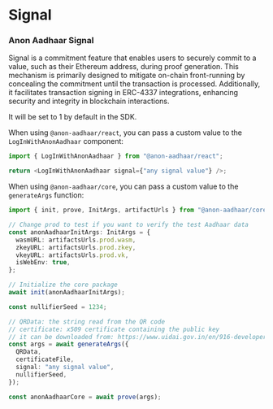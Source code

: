 # Signal

### Anon Aadhaar Signal

Signal is a commitment feature that enables users to securely commit to a value, such as their Ethereum address, during proof generation. This mechanism is primarily designed to mitigate on-chain front-running by concealing the commitment until the transaction is processed. Additionally, it facilitates transaction signing in ERC-4337 integrations, enhancing security and integrity in blockchain interactions.

It will be set to 1 by default in the SDK.

When using `@anon-aadhaar/react`, you can pass a custom value to the `LogInWithAnonAadhaar` component:

```typescript
import { LogInWithAnonAadhaar } from "@anon-aadhaar/react";

return <LogInWithAnonAadhaar signal={"any signal value"} />;
```

When using `@anon-aadhaar/core`, you can pass a custom value to the `generateArgs` function:

```typescript
import { init, prove, InitArgs, artifactUrls } from "@anon-aadhaar/core";

// Change prod to test if you want to verify the test Aadhaar data
const anonAadhaarInitArgs: InitArgs = {
  wasmURL: artifactsUrls.prod.wasm,
  zkeyURL: artifactsUrls.prod.zkey,
  vkeyURL: artifactsUrls.prod.vk,
  isWebEnv: true,
};

// Initialize the core package
await init(anonAadhaarInitArgs);

const nullifierSeed = 1234;

// QRData: the string read from the QR code
// certificate: x509 certificate containing the public key
// it can be downloaded from: https://www.uidai.gov.in/en/916-developer-section/data-and-downloads-section/11349-uidai-certificate-details.html
const args = await generateArgs({
  QRData,
  certificateFile,
  signal: "any signal value",
  nullifierSeed,
});

const anonAadhaarCore = await prove(args);
```
